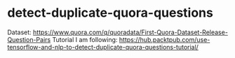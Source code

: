 # detect-duplicate-quora-questions

Dataset: https://www.quora.com/q/quoradata/First-Quora-Dataset-Release-Question-Pairs
Tutorial I am following: https://hub.packtpub.com/use-tensorflow-and-nlp-to-detect-duplicate-quora-questions-tutorial/
